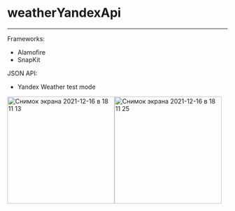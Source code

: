 # weatherYandexApi
***
Frameworks:
- Alamofire
- SnapKit

JSON API:
- Yandex Weather test mode

<img width="245" alt="Снимок экрана 2021-12-16 в 18 11 13" src="https://user-images.githubusercontent.com/16240094/146397648-02a7dffe-a0bb-4f6e-afd6-0284f11bc98d.png"><img width="245" alt="Снимок экрана 2021-12-16 в 18 11 25" src="https://user-images.githubusercontent.com/16240094/146397659-747b1cd0-bcb3-41fe-8234-1ab1f787b0e4.png">
